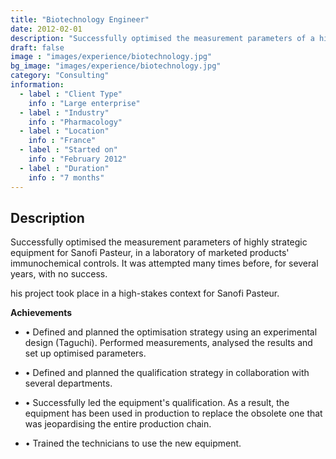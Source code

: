 ```yaml
---
title: "Biotechnology Engineer"
date: 2012-02-01
description: "Successfully optimised the measurement parameters of a highly strategic equipment for Sanofi Pasteur"
draft: false
image : "images/experience/biotechnology.jpg"
bg_image: "images/experience/biotechnology.jpg"
category: "Consulting"
information:
  - label : "Client Type"
    info : "Large enterprise"
  - label : "Industry"
    info : "Pharmacology"  
  - label : "Location"
    info : "France"
  - label : "Started on"
    info : "February 2012"
  - label : "Duration"
    info : "7 months"
---
```

## Description

Successfully optimised the measurement parameters of highly strategic equipment for Sanofi Pasteur, in a laboratory of marketed products' immunochemical controls. It was attempted many times before, for several years, with no success.

his project took place in a high-stakes context for Sanofi Pasteur.

**Achievements**
- • Defined and planned the optimisation strategy using an experimental design (Taguchi). Performed measurements, analysed the results and set up optimised parameters.

- • Defined and planned the qualification strategy in collaboration with several departments.
- • Successfully led the equipment's qualification. As a result, the equipment has been used in production to replace the obsolete one that was jeopardising the entire production chain.
- • Trained the technicians to use the new equipment.
